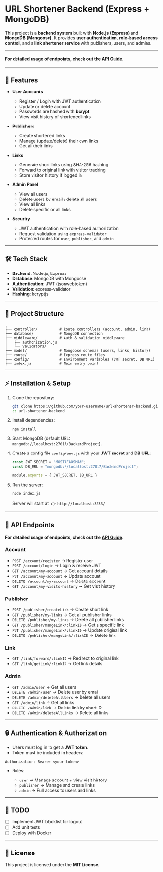 # URL Shortener Backend (Express + MongoDB)

This project is a **backend system** built with **Node.js (Express)** and **MongoDB (Mongoose)**.
It provides **user authentication**, **role-based access control**, and a **link shortener service** with publishers,
users, and admins.

---

#### For detailed usage of endpoints, check out the [API Guide](/Api-Guide.md).

---
## 🚀 Features

* **User Accounts**

    * Register / Login with JWT authentication
    * Update or delete account
    * Passwords are hashed with **bcrypt**
    * View visit history of shortened links

* **Publishers**

    * Create shortened links
    * Manage (update/delete) their own links
    * Get all their links

* **Links**

    * Generate short links using SHA-256 hashing
    * Forward to original link with visitor tracking
    * Store visitor history if logged in

* **Admin Panel**

    * View all users
    * Delete users by email / delete all users
    * View all links
    * Delete specific or all links

* **Security**

    * JWT authentication with role-based authorization
    * Request validation using `express-validator`
    * Protected routes for `user`, `publisher`, and `admin`

---

## 🛠️ Tech Stack

* **Backend**: Node.js, Express
* **Database**: MongoDB with Mongoose
* **Authentication**: JWT (jsonwebtoken)
* **Validation**: express-validator
* **Hashing**: bcryptjs

---

## 📂 Project Structure

```
.
├── controller/          # Route controllers (account, admin, link)
├── database/            # MongoDB connection
├── middleware/          # Auth & validation middleware
│   ├── authorization.js
│   └── validators/
├── model/               # Mongoose schemas (users, links, history)
├── route/               # Express route files
├── config/              # Environment variables (JWT secret, DB URL)
├── index.js             # Main entry point
```

---

## ⚡ Installation & Setup

1. Clone the repository:

   ```bash
   git clone https://github.com/your-username/url-shortener-backend.git
   cd url-shortener-backend
   ```

2. Install dependencies:

   ```bash
   npm install
   ```

3. Start MongoDB (default URL: `mongodb://localhost:27017/BackendProject`).

4. Create a config file `config/env.js` with your **JWT secret** and **DB URL**:

   ```js
   const JWT_SECRET = "MOSTAFAOSMAN";
   const DB_URL = "mongodb://localhost:27017/BackendProject";

   module.exports = { JWT_SECRET, DB_URL };
   ```

5. Run the server:

   ```bash
   node index.js
   ```

   Server will start at:
   👉 `http://localhost:3333/`

---

## 🔑 API Endpoints

#### For detailed usage of endpoints, check out the [API Guide](/Api-Guide.md).

### Account

* `POST /account/register` → Register user
* `POST /account/login` → Login & receive JWT
* `GET /account/my-account` → Get account details
* `PUT /account/my-account` → Update account
* `DELETE /account/my-account` → Delete account
* `GET /account/my-visits-history` → Get visit history

### Publisher

* `POST /publisher/createLink` → Create short link
* `GET /publisher/my-links` → Get all publisher links
* `DELETE /publisher/my-links` → Delete all publisher links
* `GET /publisher/mangeLink/:linkID` → Get a specific link
* `PUT /publisher/mangeLink/:linkID` → Update original link
* `DELETE /publisher/mangeLink/:linkID` → Delete link

### Link

* `GET /link/forward/:linkID` → Redirect to original link
* `GET /link/getLink/:linkID` → Get link details

### Admin

* `GET /admin/user` → Get all users
* `DELETE /admin/user` → Delete user by email
* `DELETE /admin/deleteAllUsers` → Delete all users
* `GET /admin/link` → Get all links
* `DELETE /admin/link` → Delete link by short ID
* `DELETE /admin/deleteAllLinks` → Delete all links

---

## 🔒 Authentication & Authorization

* Users must log in to get a **JWT token**.
* Token must be included in headers:

```http
Authorization: Bearer <your-token>
```

* Roles:

    * `user` → Manage account + view visit history
    * `publisher` → Manage and create links
    * `admin` → Full access to users and links

---

## 📝 TODO

* [ ] Implement JWT blacklist for logout
* [ ] Add unit tests
* [ ] Deploy with Docker

---

## 📜 License

This project is licensed under the **MIT License**.
